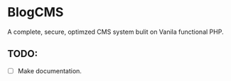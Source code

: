 # BlogCMS
A complete, secure, optimzed CMS system bulit on Vanila functional PHP.

## TODO:
* [ ] Make documentation.
